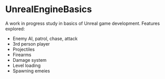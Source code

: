 # UnrealEngineBasics

A work in progress study in basics of Unreal game development. 
Features explored:
- Enemy AI, patrol, chase, attack
- 3rd person player
- Projectiles
- Firearms
- Damage system
- Level loading
- Spawning emeies
